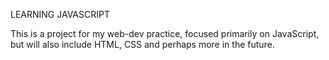 LEARNING JAVASCRIPT

This is a project for my web-dev practice, focused primarily on JavaScript, but will also include HTML, CSS and perhaps more in the future.
